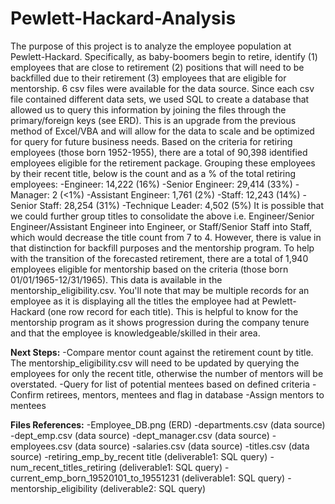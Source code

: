 # Pewlett-Hackard-Analysis

  The purpose of this project is to analyze the employee population at Pewlett-Hackard. Specifically, as baby-boomers begin to retire, identify (1) employees that are close to retirement (2) positions that will need to be backfilled due to their retirement (3) employees that are eligible for mentorship. 6 csv files were available for the data source. Since each csv file contained different data sets, we used SQL to create a database that allowed us to query this information by joining the files through the primary/foreign keys (see ERD). This is an upgrade from the previous method of Excel/VBA and will allow for the data to scale and be optimized for query for future business needs.
  Based on the criteria for retiring employees (those born 1952-1955), there are a total of 90,398 identified employees eligible for the retirement package. Grouping these employees by their recent title, below is the count and as a % of the total retiring employees:
          -Engineer: 14,222 (16%)
          -Senior Engineer: 29,414 (33%)
          -Manager: 2 (<1%)
          -Assistant Engineer: 1,761 (2%)
          -Staff: 12,243 (14%)
          -Senior Staff: 28,254 (31%)
          -Technique Leader: 4,502 (5%)
It is possible that we could further group titles to consolidate the above i.e. Engineer/Senior Engineer/Assistant Engineer into Engineer, or Staff/Senior Staff into Staff, which would decrease the title count from 7 to 4. However, there is value in that distinction for backfill purposes and the mentorship program.
  To help with the transition of the forecasted retirement, there are a total of 1,940 employees eligible for mentorship based on the criteria (those born 01/01/1965-12/31/1965). This data is available in the mentorship_eligibility.csv. You'll note that may be multiple records for an employee as it is displaying all the titles the employee had at Pewlett-Hackard (one row record for each title). This is helpful to know for the mentorship program as it shows progression during the company tenure and that the employee is knowledgeable/skilled in their area. 

**Next Steps:**
-Compare mentor count against the retirement count by title. The mentorship_eligibility.csv will need to be updated by querying the employees for only the recent title, otherwise the number of mentors will be overstated.
-Query for list of potential mentees based on defined criteria
-Confirm retirees, mentors, mentees and flag in database
-Assign mentors to mentees

**Files References:**
-Employee_DB.png (ERD)
-departments.csv (data source)
-dept_emp.csv (data source)
-dept_manager.csv (data source)
-employees.csv (data source)
-salaries.csv (data source)
-titles.csv (data source)
-retiring_emp_by_recent title (deliverable1: SQL query)
-num_recent_titles_retiring (deliverable1: SQL query)
-current_emp_born_19520101_to_19551231 (deliverable1: SQL query)
-mentorship_eligibility (deliverable2: SQL query)
